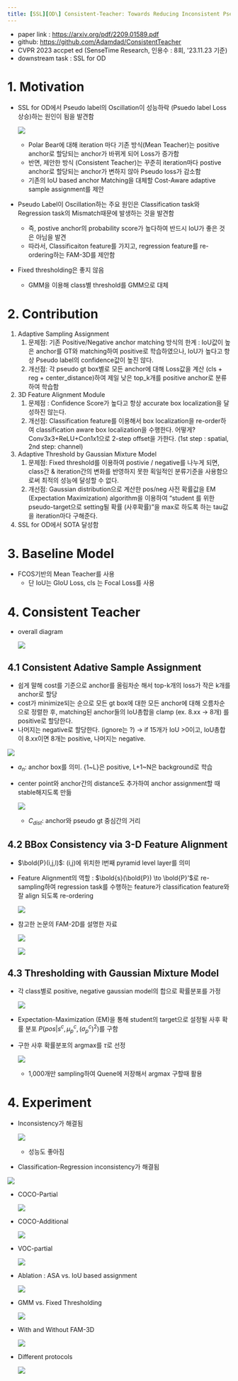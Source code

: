 ```yaml
---
title: [SSL][OD\] Consistent-Teacher: Towards Reducing Inconsistent Pseudo-targets in Semi-supervised Object Detection
---
```

- paper link : https://arxiv.org/pdf/2209.01589.pdf
- github: https://github.com/Adamdad/ConsistentTeacher
- CVPR 2023 accpet ed (SenseTime Research, 인용수 : 8회, '23.11.23 기준)
- downstream task : SSL for OD

# 1. Motivation

- SSL for OD에서 Pseudo label의 Oscillation이 성능하락 (Psuedo label Loss 상승)하는 원인이 됨을 발견함

  ![](/home/jang/Documents/papers/images/2023-11-23/%EC%8A%A4%ED%81%AC%EB%A6%B0%EC%83%B7%202023-11-23%2021-12-44.png)

  - Polar Bear에 대해 iteration 마다 기존 방식(Mean Teacher)는 positive anchor로 할당되는 anchor가 바뀌게 되어 Loss가 증가함
  - 반면, 제안한 방식 (Consistent Teacher)는 꾸준히 iteration마다 postive anchor로 할당되는 anchor가 변하지 않아 Pseudo loss가 감소함
  - 기존의 IoU based anchor Matching을 대체할 Cost-Aware adaptive sample assignment를 제안

- Pseudo Label이 Oscillation하는 주요 원인은 Classification task와 Regression task의 Mismatch때문에 발생하는 것을 발견함

  - 즉, postive anchor의 probability score가 높다하여 반드시 IoU가 좋은 것은 아님을 발견
  - 따라서, Classificaiton feature를 가지고, regression feature를 re-ordering하는 FAM-3D를 제안함

- Fixed thresholding은 좋지 않음

  - GMM을 이용해 class별 threshold를 GMM으로 대체

# 2. Contribution

1. Adaptive Sampling Assignment
   1. 문제점: 기존 Positive/Negative anchor matching 방식의 한계 : IoU값이 높은 anchor를 GT와 matching하여 positive로 학습하였으나, IoU가 높다고 항상 Pseudo label의 confidence값이 높진 않다.
   2. 개선점: 각 pseudo gt box별로 모든 anchor에 대해 Loss값을 계산 (cls + reg + center_distance)하여 제일 낮은 top_k개를 positive anchor로 분류하여 학습함
2. 3D Feature Alignment Module
   1. 문제점 : Confidence Score가 높다고 항상 accurate box localization을 달성하진 않는다.
   2. 개선점: Classification feature를 이용해서 box localization을 re-order하여 classification aware box localization을 수행한다. 어떻게? Conv3x3+ReLU+Con1x1으로 2-step offset을 가한다. (1st step : spatial, 2nd step: channel)
3. Adaptive Threshold by Gaussian Mixture Model
   1. 문제점: Fixed threshold를 이용하여 postivie / negative를 나누게 되면, class간 & iteration간의 변화를 반영하지 못한 획일적인 분류기준을 사용함으로써 최적의 성능에 달성할 수 없다.
   2. 개선점: Gaussian distribution으로 계산한 pos/neg 사전 확률값을 EM (Expectation Maximization) algorithm을 이용하여 “student 를 위한 pseudo-target으로 setting될 확률 (사후확률)”을 max로 하도록 하는 tau값을 iteration마다 구해준다.
4. SSL for OD에서 SOTA 달성함

# 3. Baseline Model

- FCOS기반의 Mean Teacher를 사용
  - 단 IoU는 GIoU Loss, cls 는 Focal Loss를 사용

# 4. Consistent Teacher

- overall diagram

  ![](../images/2023-11-23/%EC%8A%A4%ED%81%AC%EB%A6%B0%EC%83%B7%202023-11-23%2021-32-17.png)

## 4.1 Consistent Adative Sample Assignment

- 쉽게 말해 cost를 기준으로 anchor를 올림차순 해서 top-k개의 loss가 작은 k개를 anchor로 할당
- cost가 minimize되는 순으로 모든 gt box에 대한 모든 anchor에 대해 오름차순으로 정렬한 후, matching된 anchor들의 IoU총합을 clamp (ex. 8.xx → 8개) 를 positive로 할당한다. 
- 나머지는 negative로 할당한다. (ignore는 ?) → if 15개가 IoU >0이고, IoU총합이 8.xx이면 8개는 positive, 나머지는 negative.

![](../images/2023-11-23/%EC%8A%A4%ED%81%AC%EB%A6%B0%EC%83%B7%202023-11-23%2021-41-33.png)																																																																																																																																																																																																																																																															

- $a_n$: anchor box를 의미. {1~L}은 positive, L+1~N은 background로 학습

- center point와 anchor간의 distance도 추가하여 anchor assignment할 때 stable해지도록 만듦

  ![](../images/2023-11-23/%EC%8A%A4%ED%81%AC%EB%A6%B0%EC%83%B7%202023-11-23%2021-43-53.png)

  - $C_{dist}$: anchor와 pseudo gt 중심간의 거리

## 4.2 BBox Consistency via 3-D Feature Alignment

- $\bold{P}(i,j,l)$: (i,j)에 위치한 l번째 pyramid level layer를 의미

- Feature Alignment의 역할 : $\bold{s}(\bold{P}) \to \bold{P}'$로 re-sampling하여 regression task를 수행하는 feature가 classification feature와 잘 align 되도록 re-ordering

  ![](../images/2023-11-23/%EC%8A%A4%ED%81%AC%EB%A6%B0%EC%83%B7%202023-11-23%2021-59-24.png)

- 참고한 논문의 FAM-2D를 설명한 자료

  ![](../images/2023-11-23/%EC%8A%A4%ED%81%AC%EB%A6%B0%EC%83%B7%202023-11-23%2022-01-01.png)

  ![](../images/2023-11-23/%EC%8A%A4%ED%81%AC%EB%A6%B0%EC%83%B7%202023-11-23%2022-01-26.png)

## 4.3 Thresholding with Gaussian Mixture Model

- 각 class별로 positive, negative gaussian model의 합으로 확률분포를 가정

  ![](../images/2023-11-23/%EC%8A%A4%ED%81%AC%EB%A6%B0%EC%83%B7%202023-11-23%2022-05-43.png)

- Expectation-Maximization (EM)을 통해 student의 target으로 설정될 사후 확률 분포 $P(pos|s^c, \mu_p^c, (\sigma_p^c)^2)$를 구함

- 구한 사후 확률분포의 argmax를 $\tau$로 선정

  ![](../images/2023-11-23/%EC%8A%A4%ED%81%AC%EB%A6%B0%EC%83%B7%202023-11-23%2022-08-34.png)

  - 1,000개만 sampling하여 Quene에 저장해서 argmax 구할때 활용



# 4. Experiment

- Inconsistency가 해결됨

  ![](../images/2023-11-23/%EC%8A%A4%ED%81%AC%EB%A6%B0%EC%83%B7%202023-11-23%2022-11-49.png)

  - 성능도 좋아짐

- Classification-Regression inconsistency가 해결됨

![](../images/2023-11-23/%EC%8A%A4%ED%81%AC%EB%A6%B0%EC%83%B7%202023-11-23%2022-09-59.png)

- COCO-Partial

  ![](../images/2023-11-23/%EC%8A%A4%ED%81%AC%EB%A6%B0%EC%83%B7%202023-11-23%2022-13-48.png)

- COCO-Additional

  ![](../images/2023-11-23/%EC%8A%A4%ED%81%AC%EB%A6%B0%EC%83%B7%202023-11-23%2022-14-14.png)

- VOC-partial

  ![](../images/2023-11-23/%EC%8A%A4%ED%81%AC%EB%A6%B0%EC%83%B7%202023-11-23%2022-14-30.png)

- Ablation : ASA vs. IoU based assignment

  ![](../images/2023-11-23/%EC%8A%A4%ED%81%AC%EB%A6%B0%EC%83%B7%202023-11-23%2022-14-57.png)

- GMM vs. Fixed Thresholding

  ![](../images/2023-11-23/%EC%8A%A4%ED%81%AC%EB%A6%B0%EC%83%B7%202023-11-23%2022-15-55.png)

- With and Without FAM-3D

  ![](../images/2023-11-23/%EC%8A%A4%ED%81%AC%EB%A6%B0%EC%83%B7%202023-11-23%2022-16-16.png)

- Different protocols

  ![](../images/2023-11-23/%EC%8A%A4%ED%81%AC%EB%A6%B0%EC%83%B7%202023-11-23%2022-16-38.png)
